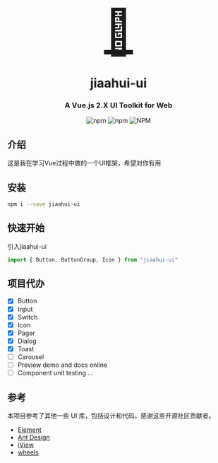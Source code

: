  
 <p align="center">
  <a href="">
    <a href="" style="font-size:100px" >
      🛴
    </a>
  </a>
</p>
<h1 align="center">jiaahui-ui</h1>

<h3 align="center">A Vue.js 2.X UI Toolkit for Web</h3>
<div align="center">

![npm](https://img.shields.io/npm/v/jiaahui-ui?style=flat-square)
![npm](https://img.shields.io/npm/dt/jiaahui-ui?style=flat-square)
![NPM](https://img.shields.io/npm/l/jiaahui-ui?style=flat-square)

</div>

## 介绍

这是我在学习Vue过程中做的一个UI框架，希望对你有用

## 安装
```bash
npm i --save jiaahui-ui
```
## 快速开始
引入jiaahui-ui
```js
import { Button, ButtonGroup, Icon } from "jiaahui-ui"
```
## 项目代办

- [x] Button
- [x] Input
- [x] Switch
- [x] Icon
- [x] Pager
- [x] Dialog
- [x] Toast
- [ ] Carousel
- [ ] Preview demo and docs online
- [ ] Component unit testing
...
## 参考
本项目参考了其他一些 UI 库，包括设计和代码。感谢这些开源社区贡献者。
- [Element](https://element.eleme.cn/#/zh-CN)
- [Ant Design](https://ant.design/)
- [iView](https://www.iviewui.com/)
- [wheels](https://github.com/FrankFang/wheels)

